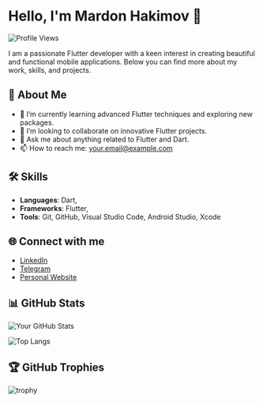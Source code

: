 # Hello, I'm Mardon Hakimov 👋

![Profile Views](https://komarev.com/ghpvc/?username=your-github-username&color=blue)

I am a passionate Flutter developer with a keen interest in creating beautiful and functional mobile applications. Below you can find more about my work, skills, and projects.

## 🚀 About Me
- 🌱 I’m currently learning advanced Flutter techniques and exploring new packages.
- 👯 I’m looking to collaborate on innovative Flutter projects.
- 💬 Ask me about anything related to Flutter and Dart.
- 📫 How to reach me: [your.email@example.com](mailto:mardonhakimov0404@gmail.com)

## 🛠️ Skills
- **Languages**: Dart,
- **Frameworks**: Flutter,
- **Tools**: Git, GitHub, Visual Studio Code, Android Studio, Xcode

## 🌐 Connect with me
- [LinkedIn](https://www.linkedin.com/in/mardon-hakimov-60aa892b2)
- [Telegram](https://t.me/flutter_mobile_blog)
- [Personal Website](https://your-website.com)

## 📊 GitHub Stats
![Your GitHub Stats](https://github-readme-stats.vercel.app/api?username=your-github-username&show_icons=true&theme=radical)

![Top Langs](https://github-readme-stats.vercel.app/api/top-langs/?username=your-github-username&layout=compact&theme=radical)

## 🏆 GitHub Trophies
![trophy](https://github-profile-trophy.vercel.app/?username=your-github-username&theme=onedark)
